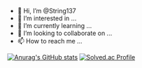 - 👋 Hi, I’m @String137
- 👀 I’m interested in ...
- 🌱 I’m currently learning ...
- 💞️ I’m looking to collaborate on ...
- 📫 How to reach me ...

[![Anurag's GitHub stats](https://github-readme-stats.vercel.app/api?username=String137)](https://github.com/String137/github-readme-stats)
[![Solved.ac Profile](http://mazassumnida.wtf/api/v2/generate_badge?boj=quantum2718)](https://solved.ac/quantum2718/)
<!---
String137/String137 is a ✨ special ✨ repository because its `README.md` (this file) appears on your GitHub profile.
You can click the Preview link to take a look at your changes.
--->
